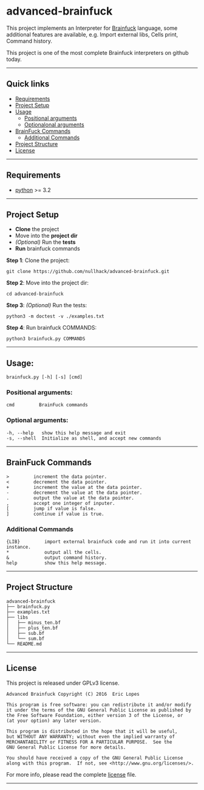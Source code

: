 # advanced-brainfuck

This project implements an Interpreter for [Brainfuck](https://en.wikipedia.org/wiki/Brainfuck) language, some additional features are available, e.g. Import external libs, Cells print, Command history.

This project is one of the most complete Brainfuck interpreters on github today.

----

## Quick links
- [Requirements](#requirements)
- [Project Setup](#project-setup)
- [Usage](#usage)
  - [Positional arguments](#positional-arguments)
  - [Optionalonal arguments](#optional-arguments)
- [BrainFuck Commands](#brainfuck-commands)
  - [Additional Commands](#additional-commands)
- [Project Structure](#project-structure)
- [License](#license)

----

## Requirements

* [python](https://www.python.org/download/releases/3.0/) >= 3.2

----

## Project Setup

* **Clone** the project
* Move into the **project dir**
* *(Optional)* Run the **tests**
* **Run** brainfuck commands

**Step 1**: Clone the project:

    git clone https://github.com/nullhack/advanced-brainfuck.git

**Step 2**: Move into the project dir:

    cd advanced-brainfuck

**Step 3**: *(Optional)* Run the tests:

    python3 -m doctest -v ./examples.txt
    
**Step 4**: Run brainfuck COMMANDS:

    python3 brainfuck.py COMMANDS

----

## Usage: 

    brainfuck.py [-h] [-s] [cmd]

### Positional arguments:

    cmd         BrainFuck commands

### Optional arguments:

    -h, --help   show this help message and exit
    -s, --shell  Initialize as shell, and accept new commands


----

## BrainFuck Commands

    >         increment the data pointer.
    <         decrement the data pointer.
    +         increment the value at the data pointer.
    -         decrement the value at the data pointer.
    .         output the value at the data pointer.
    ,         accept one integer of inputer.
    [         jump if value is false.
    ]         continue if value is true.

### Additional Commands

    {LIB}         import external brainfuck code and run it into current instance.
    *             output all the cells.
    &             output command history.
    help          show this help message.

----
## Project Structure

    advanced-brainfuck
    ├── brainfuck.py
    ├── examples.txt
    ├── libs
    │   ├── minus_ten.bf
    │   ├── plus_ten.bf
    │   ├── sub.bf
    │   └── sum.bf
    └── README.md


----

## License

This project is released under GPLv3 license.

    Advanced Brainfuck Copyright (C) 2016  Eric Lopes

    This program is free software: you can redistribute it and/or modify
    it under the terms of the GNU General Public License as published by
    the Free Software Foundation, either version 3 of the License, or
    (at your option) any later version.

    This program is distributed in the hope that it will be useful,
    but WITHOUT ANY WARRANTY; without even the implied warranty of
    MERCHANTABILITY or FITNESS FOR A PARTICULAR PURPOSE.  See the
    GNU General Public License for more details.

    You should have received a copy of the GNU General Public License
    along with this program.  If not, see <http://www.gnu.org/licenses/>.

For more info, please read the complete [license](LICENSE) file.

----

